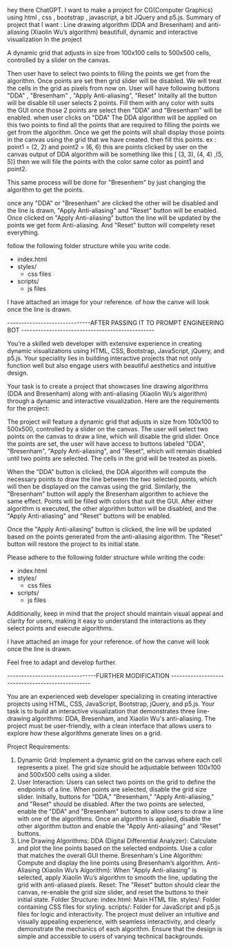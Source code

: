 hey there ChatGPT.
I want to make a project for CG(Computer Graphics) using html , css , bootstrap , javascript, a bit JQuery and p5.js.
Summary of project that I want : Line drawing algorithm (DDA and Bresenham) and anti-aliasing (Xiaolin Wu’s algorithm) beautifull, dynamic and interactive visualization
In the project

A dynamic grid that adjusts in size from 100x100 cells to 500x500 cells, controlled by a slider on the canvas.

Then user have to select two points to filling the points we get from the algorithm.
Once points are set then grid slider will be disabled.
We will treat the cells in the grid as pixels from now on.
User will have following buttons "DDA" , "Bresenham" , "Apply Anti-aliasing", "Reset"
Initailly all the button will be disable till user selects 2 points.
Fill them with any color with suits the GUI
once those 2 points are select then "DDA" and "Bresenham" will be enabled.
when user clicks on "DDA" 
The DDA algorithm will be applied on this two points to find all the points that are required to filling the points we get from the algorithm.
Once we get the points will shall display those points in the canvas using the grid that we have created.
then fill this points.
ex : point1 = (2, 2)  and point2 = (6, 6) this are points clicked by user on the canvas
output of DDA algorithm will be something like this [ (3, 3), (4, 4) ,(5, 5)]
then we will file the points with the color same color as point1 and point2.

This same process will be done for "Bresenhem" by just changing the algorithm to get the points.

once any "DDA" or "Bresenham" are clicked the other will be disabled and the line is drawn, "Apply Anti-aliasing" and "Reset" button will be enabled.
Once clicked on "Apply Anti-aliasing" button the line will be updated by the points we get form Anti-aliasing.
And "Reset" button will compelety reset everything.

follow the following folder structure while you write code.
- index.html
- styles/
   - css files
- scripts/
   - js files


I have attached an image for your reference. of how the canve will look once the line is drawn.

------------------------------AFTER PASSING IT TO PROMPT ENGINEERING BOT ------------------------------------------------


You’re a skilled web developer with extensive experience in creating dynamic visualizations using HTML, CSS, Bootstrap, JavaScript, jQuery, and p5.js. Your speciality lies in building interactive projects that not only function well but also engage users with beautiful aesthetics and intuitive design.

Your task is to create a project that showcases line drawing algorithms (DDA and Bresenham) along with anti-aliasing (Xiaolin Wu’s algorithm) through a dynamic and interactive visualization. Here are the requirements for the project:

The project will feature a dynamic grid that adjusts in size from 100x100 to 500x500, controlled by a slider on the canvas. The user will select two points on the canvas to draw a line, which will disable the grid slider. Once the points are set, the user will have access to buttons labeled "DDA", "Bresenham", "Apply Anti-aliasing", and "Reset", which will remain disabled until two points are selected. The cells in the grid will be treated as pixels.

When the "DDA" button is clicked, the DDA algorithm will compute the necessary points to draw the line between the two selected points, which will then be displayed on the canvas using the grid. Similarly, the "Bresenham" button will apply the Bresenham algorithm to achieve the same effect. Points will be filled with colors that suit the GUI. After either algorithm is executed, the other algorithm button will be disabled, and the "Apply Anti-aliasing" and "Reset" buttons will be enabled.

Once the "Apply Anti-aliasing" button is clicked, the line will be updated based on the points generated from the anti-aliasing algorithm. The "Reset" button will restore the project to its initial state.

Please adhere to the following folder structure while writing the code:
- index.html
- styles/
   - css files
- scripts/
   - js files

Additionally, keep in mind that the project should maintain visual appeal and clarity for users, making it easy to understand the interactions as they select points and execute algorithms. 

I have attached an image for your reference. of how the canve will look once the line is drawn.

Feel free to adapt and develop further.


--------------------------------FURTHER MODIFICATION -------------------------------------------------


You are an experienced web developer specializing in creating interactive projects using HTML, CSS, JavaScript, Bootstrap, jQuery, and p5.js. Your task is to build an interactive visualization that demonstrates three line-drawing algorithms: DDA, Bresenham, and Xiaolin Wu's anti-aliasing. The project must be user-friendly, with a clean interface that allows users to explore how these algorithms generate lines on a grid.

Project Requirements:
1. Dynamic Grid:
Implement a dynamic grid on the canvas where each cell represents a pixel.
The grid size should be adjustable between 100x100 and 500x500 cells using a slider.
2. User Interaction:
Users can select two points on the grid to define the endpoints of a line.
When points are selected, disable the grid size slider.
Initially, buttons for "DDA," "Bresenham," "Apply Anti-aliasing," and "Reset" should be disabled.
After the two points are selected, enable the "DDA" and "Bresenham" buttons to allow users to draw a line with one of the algorithms.
Once an algorithm is applied, disable the other algorithm button and enable the "Apply Anti-aliasing" and "Reset" buttons.
3. Line Drawing Algorithms:
DDA (Digital Differential Analyzer): Calculate and plot the line points based on the selected endpoints. Use a color that matches the overall GUI theme.
Bresenham's Line Algorithm: Compute and display the line points using Bresenham’s algorithm.
Anti-Aliasing (Xiaolin Wu’s Algorithm): When "Apply Anti-aliasing" is selected, apply Xiaolin Wu’s algorithm to smooth the line, updating the grid with anti-aliased pixels.
Reset: The "Reset" button should clear the canvas, re-enable the grid size slider, and reset the buttons to their initial state.
Folder Structure:
index.html: Main HTML file.
styles/: Folder containing CSS files for styling.
scripts/: Folder for JavaScript and p5.js files for logic and interactivity.
The project must deliver an intuitive and visually appealing experience, with seamless interactivity, and clearly demonstrate the mechanics of each algorithm. Ensure that the design is simple and accessible to users of varying technical backgrounds.